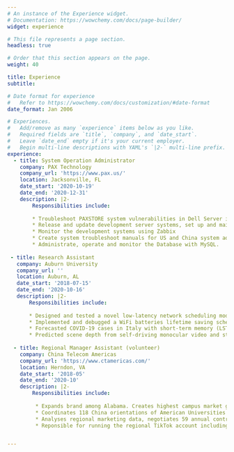 ```yaml
---
# An instance of the Experience widget.
# Documentation: https://wowchemy.com/docs/page-builder/
widget: experience

# This file represents a page section.
headless: true

# Order that this section appears on the page.
weight: 40

title: Experience
subtitle:

# Date format for experience
#   Refer to https://wowchemy.com/docs/customization/#date-format
date_format: Jan 2006

# Experiences.
#   Add/remove as many `experience` items below as you like.
#   Required fields are `title`, `company`, and `date_start`.
#   Leave `date_end` empty if it's your current employer.
#   Begin multi-line descriptions with YAML's `|2-` multi-line prefix.
experience:
  - title: System Operation Administrator
    company: PAX Technology
    company_url: 'https://www.pax.us/'
    location: Jacksonville, FL
    date_start: '2020-10-19'
    date_end: '2020-12-31'
    description: |2-
        Responsibilities include:
        
        * Troubleshoot PAXSTORE system vulnerabilities in Dell Server iDRAC, vSphere ESXi host, vSphere vCenter, Zabbix and Virtual machines under CentOS, SUSE and Windows Operating system using bash scripts.
        * Release and update development server systems, set up and maintain Luna EFT HSM encryption machine, DNS servers, storage servers, web servers, Zabbix servers and Virtual Machines for US and China developments teams.
        * Monitor the development systems using Zabbix
        * Create system troubleshoot manuals for US and China system administration department. 
        * Administrate, operate and monitor the Database with MySQL.
        
 - title: Research Assistant
   company: Auburn University
   company_url: ''
   location: Auburn, AL
   date_start: '2018-07-15'
   date_end: '2020-10-16'
   description: |2-
       Responsibilities include:
        
       * Designed and tested a novel low-latency network scheduling module for various queueing policies using C/C++ under Linux Ubuntu system, and evaluated the algorithm in WAN under Common Open Research Emulator (CORE)
       * Implemented and debugged a WiFi batteries lifetime saving scheduling algorithm for CSMA protocol in Network Simulator 3 (NS-3) using C/C++ under Linux Ubuntu system
       * Forecasted COVID-19 cases in Italy with short-term memory (LSTM) and modified the SEIR model with estimated model parameters using Python
       * Predicted scene depth from self-driving monocular video and studied the influences of Age of Information in frame sampling with DispNetS model using Python 
  
  - title: Regional Manager Assistant (volunteer)
    company: China Telecom Americas
    company_url: 'https://www.ctamericas.com/'
    location: Herndon, VA
    date_start: '2018-05'
    date_end: '2020-10'
    description: |2-
        Responsibilities include:
             
         * Expands brand among Alabama. Creates highest campus market growth rate record 1576.92% among United States in 2018 summer internship and acquired more than 1000 international students customers.
         * Coordinates 118 China orientations of American Universities and 44 Chinese spring festival gala to promote and advertise products as program leader
         * Analyses regional marketing data, negotiates 59 annual contracts, established 17 new partners in Midwest USA (18 States) Chinese communities with my supervisor
         * Reponsible for running the regional TikTok account including story design, filming and video production


---
```


